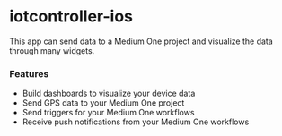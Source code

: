 # iotcontroller-ios
This app can send data to a Medium One project and visualize the data through many widgets.

### Features
- Build dashboards to visualize your device data
- Send GPS data to your Medium One project
- Send triggers for your Medium One workflows
- Receive push notifications from your Medium One workflows
